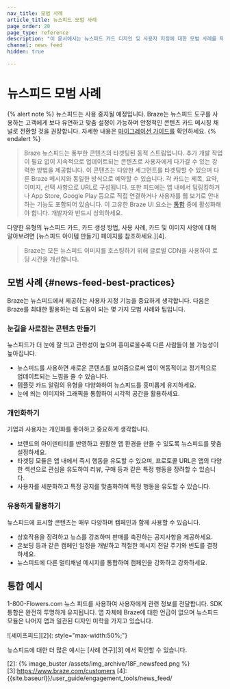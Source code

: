 ```yaml
---
nav_title: 모범 사례
article_title: 뉴스피드 모범 사례
page_order: 20
page_type: reference
description: "이 문서에서는 뉴스피드 카드 디자인 및 사용자 지정에 대한 모범 사례를 제공합니다."
channel: news feed
hidden: true

---
```


# 뉴스피드 모범 사례

{% alert note %}
뉴스피드는 사용 중지될 예정입니다. Braze는 뉴스피드 도구를 사용하는 고객에게 보다 유연하고 맞춤 설정이 가능하며 안정적인 콘텐츠 카드 메시징 채널로 전환할 것을 권장합니다. 자세한 내용은 [마이그레이션 가이드를]({{site.baseurl}}/user_guide/message_building_by_channel/content_cards/migrating_from_news_feed/) 확인하세요.
{% endalert %}

> Braze 뉴스피드는 풍부한 콘텐츠의 타겟팅된 동적 스트림입니다. 추가 개발 작업이 필요 없이 지속적으로 업데이트되는 콘텐츠로 사용자에게 다가갈 수 있는 강력한 방법을 제공합니다. 이 콘텐츠는 다양한 세그먼트를 타겟팅할 수 있으며 다른 Braze 메시지와 동일한 방식으로 예약할 수 있습니다. 각 카드는 제목, 요약, 이미지, 선택 사항으로 URL로 구성됩니다. 또한 피드에는 앱 내에서 딥링킹하거나 App Store, Google Play 등으로 직접 연결하거나 사용자를 웹 보기로 안내하는 기능도 포함되어 있습니다. 이 고유한 Braze UI 요소는 [통합][1] 중에 활성화해야 합니다. 개발자와 반드시 상의하세요.

다양한 유형의 뉴스피드 카드, 카드 생성 방법, 사용 사례, 카드 및 이미지 사양에 대해 알아보려면 \[뉴스피드 아이템 만들기] 페이지를 참조하세요.][4].

> Braze는 모든 뉴스피드 이미지를 호스팅하기 위해 글로벌 CDN을 사용하여 로딩 시간을 개선합니다.

## 모범 사례 {#news-feed-best-practices}

Braze는 뉴스피드에서 제공하는 사용자 지정 기능을 중요하게 생각합니다. 다음은 Braze를 최대한 활용하는 데 도움이 되는 몇 가지 모범 사례와 팁입니다.

### 눈길을 사로잡는 콘텐츠 만들기

뉴스피드가 더 눈에 잘 띄고 관련성이 높으며 흥미로울수록 다른 사람들이 볼 가능성이 높아집니다.  

- 뉴스피드를 사용하면 새로운 콘텐츠를 보여줌으로써 앱이 역동적이고 정기적으로 업데이트되는 느낌을 줄 수 있습니다.
- 템플릿 카드 알림의 유형을 다양화하여 뉴스피드를 흥미롭게 유지하세요.
- 눈에 띄는 이미지와 그래픽을 통합하여 시각적 공간을 활용하세요.

### 개인화하기

기업과 사용자는 개인화를 좋아하고 중요하게 생각합니다.

- 브랜드의 아이덴티티를 반영하고 원활한 앱 환경을 만들 수 있도록 뉴스피드를 맞춤 설정하세요.
- 타겟팅 모듈은 앱 내에서 즉시 행동을 유도할 수 있으며, 프로토콜 URL은 앱의 다양한 섹션으로 관심을 유도하여 리뷰, 구매 등과 같은 특정 행동을 장려할 수 있습니다.
- 사용자를 세분화하고 특정 공지를 맞춤화하여 특정 행동을 유도할 수 있습니다.

### 유용하게 활용하기

뉴스피드에 표시할 콘텐츠는 매우 다양하며 캠페인과 함께 사용할 수 있습니다.  

- 상호작용을 장려하고 뉴스를 강조하며 판매를 촉진하는 공지사항을 제공하세요.
- 온보딩 등과 같은 캠페인 일정을 개발하고 적절한 메시지 전달 주기와 빈도를 결정하세요.
- 뉴스피드에 다른 멀티채널 메시지를 통합하여 캠페인을 강화하고 강화하세요.

## 통합 예시

1-800-Flowers.com 뉴스 피드를 사용하여 사용자에게 관련 정보를 전달합니다. SDK 통합은 완전히 투명하게 유지됩니다. 앱 자체에 Braze에 대한 언급이 없으며 뉴스피드 모듈은 나머지 앱과 일관된 디자인 미학을 가지고 있습니다.

![셰이프피드][2]{: style="max-width:50%;"}

뉴스피드에 대한 더 많은 예시는 \[사례 연구][3] 에서 확인할 수 있습니다.

[1]: {{site.baseurl}}/developer_guide/platform_integration_guides/ios/news_feed/
[2]: {% image_buster /assets/img_archive/18F_newsfeed.png %}
[3]:https://www.braze.com/customers
[4]: {{site.baseurl}}/user_guide/engagement_tools/news_feed/
